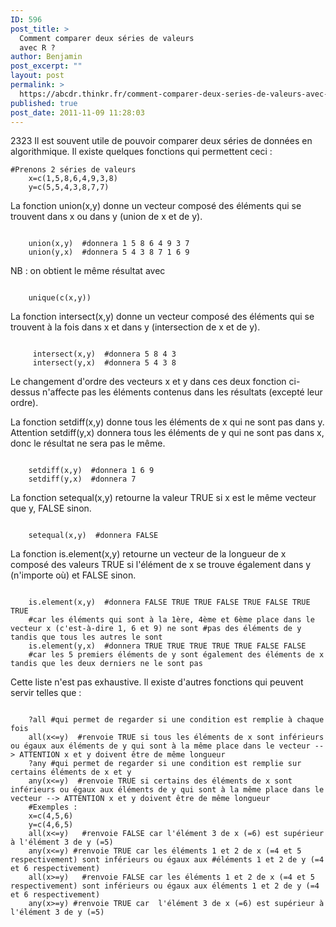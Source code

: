 ```yaml
---
ID: 596
post_title: >
  Comment comparer deux séries de valeurs
  avec R ?
author: Benjamin
post_excerpt: ""
layout: post
permalink: >
  https://abcdr.thinkr.fr/comment-comparer-deux-series-de-valeurs-avec-r/
published: true
post_date: 2011-11-09 11:28:03
---
```

2323
Il est souvent utile de pouvoir comparer deux séries de données en algorithmique. Il existe quelques fonctions qui permettent ceci :


<pre><code>#Prenons 2 séries de valeurs
	x=c(1,5,8,6,4,9,3,8)
	y=c(5,5,4,3,8,7,7)
</code></pre>


La fonction union(x,y) donne un vecteur composé des éléments qui se trouvent dans x ou dans y (union de x et de y). 

<pre><code> 
	union(x,y)  #donnera 1 5 8 6 4 9 3 7
	union(y,x)  #donnera 5 4 3 8 7 1 6 9
</code></pre>

NB : on obtient le même résultat avec  
<pre><code> 
	unique(c(x,y))
</code></pre>


La fonction intersect(x,y) donne un vecteur composé des éléments qui se trouvent à la fois dans x et dans y (intersection de x et de y).

<pre><code> 
	 intersect(x,y)  #donnera 5 8 4 3
	 intersect(y,x)  #donnera 5 4 3 8
</code></pre>


Le changement d'ordre des vecteurs x et y dans ces deux fonction ci-dessus n'affecte pas les éléments contenus dans les résultats (excepté leur ordre).



La fonction setdiff(x,y) donne tous les éléments de x qui ne sont pas dans y. Attention setdiff(y,x) donnera tous les éléments de y qui ne sont pas dans x, donc le résultat ne sera pas le même.

<pre><code> 
	setdiff(x,y)  #donnera 1 6 9
	setdiff(y,x)  #donnera 7
</code></pre>


 La fonction setequal(x,y) retourne la valeur TRUE si x est le même vecteur que y, FALSE sinon.

<pre><code> 
	setequal(x,y)  #donnera FALSE
</code></pre>


La fonction is.element(x,y) retourne un vecteur de la longueur de x composé des valeurs TRUE si l'élément de x se trouve également dans y (n'importe où) et FALSE sinon.

<pre><code> 
	is.element(x,y)  #donnera FALSE TRUE TRUE FALSE TRUE FALSE TRUE TRUE 
	#car les éléments qui sont à la 1ère, 4ème et 6ème place dans le vecteur x (c'est-à-dire 1, 6 et 9) ne sont #pas des éléments de y tandis que tous les autres le sont
	is.element(y,x)  #donnera TRUE TRUE TRUE TRUE TRUE FALSE FALSE 
	#car les 5 premiers éléments de y sont également des éléments de x tandis que les deux derniers ne le sont pas
</code></pre>


Cette liste n'est pas exhaustive. Il existe d'autres fonctions qui peuvent servir telles que :

<pre><code> 
	?all #qui permet de regarder si une condition est remplie à chaque fois
	all(x&lt;=y)  #renvoie TRUE si tous les éléments de x sont inférieurs ou égaux aux éléments de y qui sont à la même place dans le vecteur --&gt; ATTENTION x et y doivent être de même longueur
	?any #qui permet de regarder si une condition est remplie sur certains éléments de x et y
	any(x&lt;=y)  #renvoie TRUE si certains des éléments de x sont inférieurs ou égaux aux éléments de y qui sont à la même place dans le vecteur --&gt; ATTENTION x et y doivent être de même longueur 
	#Exemples :
	x=c(4,5,6)
	y=c(4,6,5)
	all(x&lt;=y)   #renvoie FALSE car l'élément 3 de x (=6) est supérieur à l'élément 3 de y (=5)
	any(x&lt;=y) #renvoie TRUE car les éléments 1 et 2 de x (=4 et 5 respectivement) sont inférieurs ou égaux aux #éléments 1 et 2 de y (=4 et 6 respectivement)
	all(x&gt;=y)   #renvoie FALSE car les éléments 1 et 2 de x (=4 et 5 respectivement) sont inférieurs ou égaux aux éléments 1 et 2 de y (=4 et 6 respectivement) 
	any(x&gt;=y) #renvoie TRUE car  l'élément 3 de x (=6) est supérieur à l'élément 3 de y (=5) 
</code></pre>




